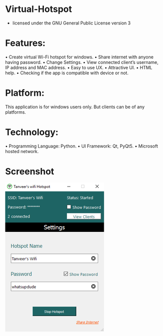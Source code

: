 # Virtual-Hotspot
  - licensed under the GNU General Public License version 3


# Features:
•	Create virtual Wi-Fi hotspot for windows.
•	Share internet with anyone having password.
•	Change Settings.
•	View connected client’s username, IP address and MAC address.
•	Easy to use UX.
•	Attractive UI.
•	HTML help.
•	Checking if the app is compatible with device or not.


# Platform:
This application is for windows users only. But clients can be of any platforms.


# Technology:
•	Programming Language: Python.
•	UI Framework: Qt, PyQt5.
•	Microsoft hosted network.



# Screenshot

![Alt text](https://github.com/A-tanveer/Virtual-Hotspot/blob/master/img/Capture.PNG?raw=true "Screenshot")


